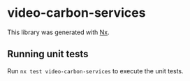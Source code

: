 # video-carbon-services

This library was generated with [Nx](https://nx.dev).

## Running unit tests

Run `nx test video-carbon-services` to execute the unit tests.
